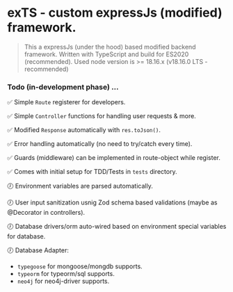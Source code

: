 # exTS - custom expressJs (modified) framework.

> This a expressJs (under the hood) based modified backend framework. Written with TypeScript and build for ES2020 (recommended). Used node version is >= 18.16.x (v18.16.0 LTS - recommended)

### Todo (in-development phase) ...

<!-- 🕖 in_dev -->
<!-- ✅ done -->

✅ Simple `Route` registerer for developers.

✅ Simple `Controller` functions for handling user requests & more.

✅ Modified `Response` automatically with `res.toJson()`.

✅ Error handling automatically (no need to try/catch every time).

✅ Guards (middleware) can be implemented in route-object while register.

✅ Comes with initial setup for TDD/Tests in `tests` directory.

🕖 Environment variables are parsed automatically.

🕖 User input sanitization usnig Zod schema based validations (maybe as @Decorator in controllers).

🕖 Database drivers/orm auto-wired based on environment special variables for database.

🕖 Database Adapter:

- `typegoose` for mongoose/mongdb supports.
- `typeorm` for typeorm/sql supports.
- `neo4j` for neo4j-driver supports.
